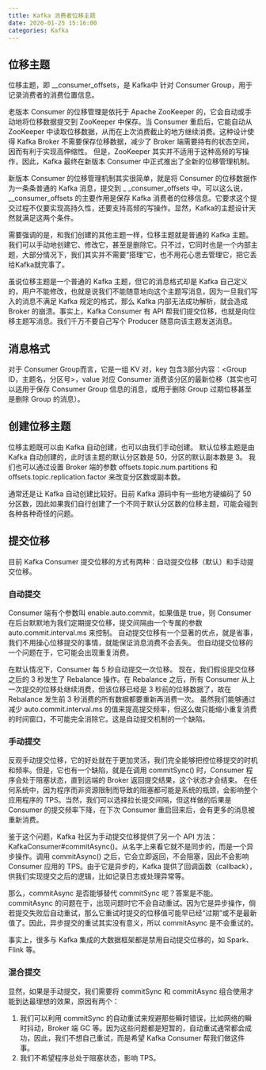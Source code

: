 ```yaml
---
title: Kafka 消费者位移主题
date: 2020-01-25 15:16:00
categories: Kafka
---
```

## 位移主题
位移主题，即 __consumer_offsets，是 Kafka中 针对 Consumer Group，用于记录消费者的消费位置信息。

老版本 Consumer 的位移管理是依托于 Apache ZooKeeper 的，它会自动或手动地将位移数据提交到 ZooKeeper 中保存。当 Consumer 重启后，它能自动从 ZooKeeper 中读取位移数据，从而在上次消费截止的地方继续消费。这种设计使得 Kafka Broker 不需要保存位移数据，减少了 Broker 端需要持有的状态空间，因而有利于实现高伸缩性。
但是，ZooKeeper 其实并不适用于这种高频的写操作，因此，Kafka 最终在新版本 Consumer 中正式推出了全新的位移管理机制。

新版本 Consumer 的位移管理机制其实很简单，就是将 Consumer 的位移数据作为一条条普通的 Kafka 消息，提交到 _ _consumer_offsets 中。可以这么说，__consumer_offsets 的主要作用是保存 Kafka 消费者的位移信息。它要求这个提交过程不仅要实现高持久性，还要支持高频的写操作。显然，Kafka的主题设计天然就满足这两个条件。

需要强调的是，和我们创建的其他主题一样，位移主题就是普通的 Kafka 主题。我们可以手动地创建它、修改它，甚至是删除它。只不过，它同时也是一个内部主题，大部分情况下，我们其实并不需要“搭理”它，也不用花心思去管理它，把它丢给Kafka就完事了。

虽说位移主题是一个普通的 Kafka 主题，但它的消息格式却是 Kafka 自己定义的，用户不能修改，也就是说我们不能随意地向这个主题写消息，因为一旦我们写入的消息不满足 Kafka 规定的格式，那么 Kafka 内部无法成功解析，就会造成 Broker 的崩溃。事实上，Kafka Consumer 有 API 帮我们提交位移，也就是向位移主题写消息。我们千万不要自己写个 Producer 随意向该主题发送消息。

## 消息格式
对于 Consumer Group而言，它是一组 KV 对，key 包含3部分内容：<Group ID，主题名，分区号>，value 对应 Consumer 消费该分区的最新位移（其实也可以适用于保存 Consumer Group 信息的消息，或用于删除 Group 过期位移甚至是删除 Group 的消息）。

## 创建位移主题
位移主题既可以由 Kafka 自动创建，也可以由我们手动创建。
默认位移主题是由 Kafka 自动创建的，此时该主题的默认分区数是 50，分区的默认副本数是 3。
我们也可以通过设置 Broker 端的参数 offsets.topic.num.partitions 和 offsets.topic.replication.factor 来改变分区数或副本数。

通常还是让 Kafka 自动创建比较好。目前 Kafka 源码中有一些地方硬编码了 50 分区数，因此如果我们自行创建了一个不同于默认分区数的位移主题，可能会碰到各种各种奇怪的问题。

## 提交位移
目前 Kafka Consumer 提交位移的方式有两种：自动提交位移（默认）和手动提交位移。

### 自动提交
Consumer 端有个参数叫 enable.auto.commit，如果值是 true，则 Consumer 在后台默默地为我们定期提交位移，提交间隔由一个专属的参数 auto.commit.interval.ms 来控制。
自动提交位移有一个显著的优点，就是省事，我们不用操心位移提交的事情，就能保证消息消费不会丢失。
但自动提交位移的一个问题在于，它可能会出现重复消费。

在默认情况下，Consumer 每 5 秒自动提交一次位移。
现在，我们假设提交位移之后的 3 秒发生了 Rebalance 操作。在 Rebalance 之后，所有 Consumer 从上一次提交的位移处继续消费，但该位移已经是 3 秒前的位移数据了，故在 Rebalance 发生前 3 秒消费的所有数据都要重新再消费一次。
虽然我们能够通过减少 auto.commit.interval.ms 的值来提高提交频率，但这么做只能缩小重复消费的时间窗口，不可能完全消除它。这是自动提交机制的一个缺陷。

### 手动提交
反观手动提交位移，它的好处就在于更加灵活，我们完全能够把控位移提交的时机和频率。但是，它也有一个缺陷，就是在调用 commitSync() 时，Consumer 程序会处于阻塞状态，直到远端的 Broker 返回提交结果，这个状态才会结束。
在任何系统中，因为程序而非资源限制而导致的阻塞都可能是系统的瓶颈，会影响整个应用程序的 TPS。当然，我们可以选择拉长提交间隔，但这样做的后果是 Consumer 的提交频率下降，在下次 Consumer 重启回来后，会有更多的消息被重新消费。

鉴于这个问题，Kafka 社区为手动提交位移提供了另一个 API 方法：KafkaConsumer#commitAsync()。从名字上来看它就不是同步的，而是一个异步操作。调用 commitAsync() 之后，它会立即返回，不会阻塞，因此不会影响 Consumer 应用的 TPS。由于它是异步的，Kafka 提供了回调函数（callback），供我们实现提交之后的逻辑，比如记录日志或处理异常等。

那么，commitAsync 是否能够替代 commitSync 呢？答案是不能。commitAsync 的问题在于，出现问题时它不会自动重试。因为它是异步操作，倘若提交失败后自动重试，那么它重试时提交的位移值可能早已经“过期”或不是最新值了。因此，异步提交的重试其实没有意义，所以 commitAsync 是不会重试的。

事实上，很多与 Kafka 集成的大数据框架都是禁用自动提交位移的，如 Spark、Flink 等。

### 混合提交
显然，如果是手动提交，我们需要将 commitSync 和 commitAsync 组合使用才能到达最理想的效果，原因有两个：
1. 我们可以利用 commitSync 的自动重试来规避那些瞬时错误，比如网络的瞬时抖动，Broker 端 GC 等。因为这些问题都是短暂的，自动重试通常都会成功，因此，我们不想自己重试，而是希望 Kafka Consumer 帮我们做这件事。
2. 我们不希望程序总处于阻塞状态，影响 TPS。

